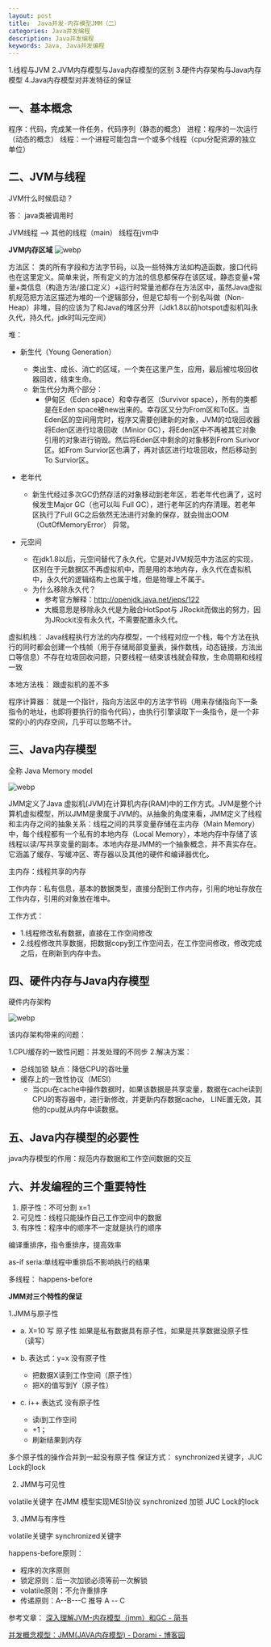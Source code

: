 ```yaml
---
layout: post
title:  Java并发-内存模型JMM（二）
categories: Java并发编程
description: Java并发编程
keywords: Java, Java并发编程
---
```



1.线程与JVM
2.JVM内存模型与Java内存模型的区别
3.硬件内存架构与Java内存模型
4.Java内存模型对并发特征的保证


## 一、基本概念

程序：代码，完成某一件任务，代码序列（静态的概念）
进程：程序的一次运行（动态的概念）
线程：一个进程可能包含一个或多个线程（cpu分配资源的独立单位）


## 二、JVM与线程

JVM什么时候启动？

答： java类被调用时

JVM线程 -->  其他的线程（main）   线程在jvm中

**JVM内存区域** 
![webp](https://imgconvert.csdnimg.cn/aHR0cHM6Ly91cGxvYWQtaW1hZ2VzLmppYW5zaHUuaW8vdXBsb2FkX2ltYWdlcy8xMDAwNjE5OS1hNDEwOGQ4ZmI3ODEwYTcxLmpwZWc?x-oss-process=image/format,png)

方法区：
类的所有字段和方法字节码，以及一些特殊方法如构造函数，接口代码也在这里定义。简单来说，所有定义的方法的信息都保存在该区域，静态变量+常量+类信息（构造方法/接口定义）+运行时常量池都存在方法区中，虽然Java虚拟机规范把方法区描述为堆的一个逻辑部分，但是它却有一个别名叫做（Non-Heap）非堆，目的应该为了和Java的堆区分开（Jdk1.8以前hotspot虚拟机叫永久代，持久代，jdk时叫元空间）

堆：
- 新生代（Young Generation）
  - 类出生、成长、消亡的区域，一个类在这里产生，应用，最后被垃圾回收器回收，结束生命。
  - 新生代分为两个部分：
    - 伊甸区（Eden space）和幸存者区（Survivor space），所有的类都是在Eden space被new出来的。幸存区又分为From区和To区。当Eden区的空间用完时，程序又需要创建新的对象，JVM的垃圾回收器将Eden区进行垃圾回收（Minior  GC），将Eden区中不再被其它对象引用的对象进行销毁。然后将Eden区中剩余的对象移到From  Surivor区。如From  Survior区也满了，再对该区进行垃圾回收，然后移动到To  Survior区。

- 老年代
  - 新生代经过多次GC仍然存活的对象移动到老年区，若老年代也满了，这时候发生Major GC（也可以叫 Full GC），进行老年区的内存清理。若老年区执行了Full GC之后依然无法进行对象的保存，就会抛出OOM（OutOfMemoryError） 异常。

- 元空间
  - 在jdk1.8以后，元空间替代了永久代，它是对JVM规范中方法区的实现，区别在于元数据区不再虚拟机中，而是用的本地内存，永久代在虚拟机中，永久代的逻辑结构上也属于堆，但是物理上不属于。
  - 为什么移除永久代？
    - 参考官方解释：http://openjdk.java.net/jeps/122
    - 大概意思是移除永久代是为融合HotSpot与 JRockit而做出的努力，因为JRockit没有永久代，不需要配置永久代。

虚拟机栈：
Java线程执行方法的内存模型，一个线程对应一个栈，每个方法在执行的同时都会创建一个栈帧（用于存储局部变量表，操作数栈，动态链接，方法出口等信息）不存在垃圾回收问题，只要线程一结束该栈就会释放，生命周期和线程一致

本地方法栈：
 跟虚拟机的差不多
 
程序计算器：
就是一个指针，指向方法区中的方法字节码（用来存储指向下一条指令的地址，也即将要执行的指令代码），由执行引擎读取下一条指令，是一个非常的小的内存空间，几乎可以忽略不计。


## 三、Java内存模型

全称 Java Memory model 

![webp](https://imgconvert.csdnimg.cn/aHR0cHM6Ly91cGxvYWQtaW1hZ2VzLmppYW5zaHUuaW8vdXBsb2FkX2ltYWdlcy80MjIyMTM4LTk2Y2EyYTc4OGVjMjlkYzIucG5n?x-oss-process=image/format,png)

JMM定义了Java 虚拟机(JVM)在计算机内存(RAM)中的工作方式。JVM是整个计算机虚拟模型，所以JMM是隶属于JVM的。从抽象的角度来看，JMM定义了线程和主内存之间的抽象关系：线程之间的共享变量存储在主内存（Main Memory）中，每个线程都有一个私有的本地内存（Local Memory），本地内存中存储了该线程以读/写共享变量的副本。本地内存是JMM的一个抽象概念，并不真实存在。它涵盖了缓存、写缓冲区、寄存器以及其他的硬件和编译器优化。

主内存：线程共享的内存

工作内存：私有信息，基本的数据类型，直接分配到工作内存，引用的地址存放在工作内存，引用的对象放在堆中。

工作方式：
- 1.线程修改私有数据，直接在工作空间修改
- 2.线程修改共享数据，把数据copy到工作空间去，在工作空间修改，修改完成之后，在刷新到内存中去。

## 四、硬件内存与Java内存模型

硬件内存架构

![webp](https://imgconvert.csdnimg.cn/aHR0cHM6Ly91cGxvYWQtaW1hZ2VzLmppYW5zaHUuaW8vdXBsb2FkX2ltYWdlcy80MjIyMTM4LTQ5ZGY1NTM1YzU1Mjg3YzQucG5n?x-oss-process=image/format,png)

该内存架构带来的问题：

1.CPU缓存的一致性问题：并发处理的不同步
2.解决方案：
- 总线加锁 缺点：降低CPU的吞吐量
- 缓存上的一致性协议（MESI）
  - 当cpu在cache中操作数据时，如果该数据是共享变量，数据在cache读到CPU的寄存器中，进行新修改，并更新内存数据cache， LINE置无效，其他的cpu就从内存中读数据。


## 五、Java内存模型的必要性

java内存模型的作用：规范内存数据和工作空间数据的交互

## 六、并发编程的三个重要特性

1. 原子性：不可分割  x=1
2. 可见性：线程只能操作自己工作空间中的数据
3. 有序性：程序中的顺序不一定就是执行的顺序

编译重排序，指令重排序，提高效率

as-if seria:单线程中重排后不影响执行的结果

多线程：
happens-before

**JMM对三个特性的保证**

1.JMM与原子性
  - a. X=10  写  原子性   如果是私有数据具有原子性，如果是共享数据没原子性（读写）
  - b. 表达式：y=x 没有原子性
    -  把数据X读到工作空间（原子性）
    -  把X的值写到Y（原子性）

  - c. i++ 表达式 没有原子性
    -  读i到工作空间
    -   +1；
    -  刷新结果到内存 

多个原子性的操作合并到一起没有原子性
保证方式：
  synchronized关键字，JUC Lock的lock
  
2. JMM与可见性

volatile关键字 在JMM 模型实现MESI协议
synchronized 加锁
JUC Lock的lock

3. JMM与有序性

volatile关键字
synchronized关键字

happens-before原则：
- 程序的次序原则
- 锁定原则：后一次加锁必须等前一次解锁
- volatile原则：不允许重排序
- 传递原则：A--B---C 推导 A -- C


参考文章：
[深入理解JVM-内存模型（jmm）和GC - 简书](https://www.jianshu.com/p/76959115d486)

[并发概念模型：JMM(JAVA内存模型) - Dorami - 博客园](https://www.cnblogs.com/wait-pigblog/p/9372545.html)